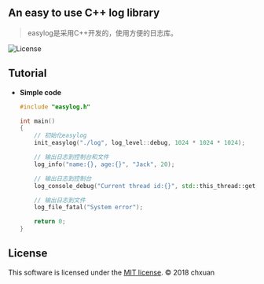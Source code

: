 ## An easy to use C++ log library

> easylog是采用C++开发的，使用方便的日志库。

![License][1] 

## Tutorial

* **Simple code**

    ```cpp
    #include "easylog.h"
    
    int main()
    {
        // 初始化easylog
        init_easylog("./log", log_level::debug, 1024 * 1024 * 1024);

        // 输出日志到控制台和文件
        log_info("name:{}, age:{}", "Jack", 20);

        // 输出日志到控制台
        log_console_debug("Current thread id:{}", std::this_thread::get_id());

        // 输出日志到文件
        log_file_fatal("System error");

        return 0;
    }
    ```

## License

This software is licensed under the [MIT license][2]. © 2018 chxuan

  [1]: http://img.shields.io/badge/license-MIT-blue.svg?style=flat-square
  [2]: https://github.com/chxuan/easylog/blob/master/LICENSE


